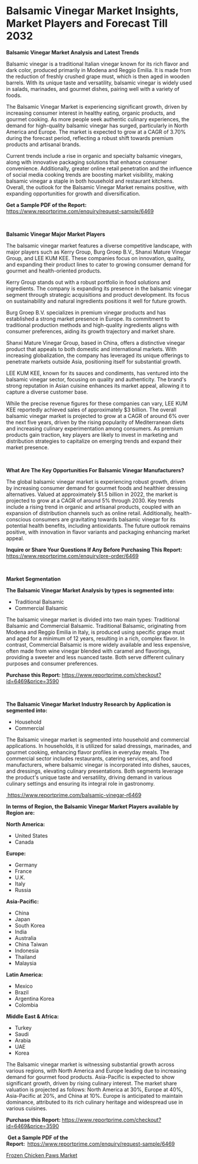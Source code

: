<p><h1>Balsamic Vinegar Market Insights, Market Players and Forecast Till 2032</h1></p><p><strong>Balsamic Vinegar Market Analysis and Latest Trends</strong></p>
<p><p>Balsamic vinegar is a traditional Italian vinegar known for its rich flavor and dark color, produced primarily in Modena and Reggio Emilia. It is made from the reduction of freshly crushed grape must, which is then aged in wooden barrels. With its unique taste and versatility, balsamic vinegar is widely used in salads, marinades, and gourmet dishes, pairing well with a variety of foods.</p><p>The Balsamic Vinegar Market is experiencing significant growth, driven by increasing consumer interest in healthy eating, organic products, and gourmet cooking. As more people seek authentic culinary experiences, the demand for high-quality balsamic vinegar has surged, particularly in North America and Europe. The market is expected to grow at a CAGR of 3.70% during the forecast period, reflecting a robust shift towards premium products and artisanal brands.</p><p>Current trends include a rise in organic and specialty balsamic vinegars, along with innovative packaging solutions that enhance consumer convenience. Additionally, greater online retail penetration and the influence of social media cooking trends are boosting market visibility, making balsamic vinegar a staple in both household and restaurant kitchens. Overall, the outlook for the Balsamic Vinegar Market remains positive, with expanding opportunities for growth and diversification.</p></p>
<p><strong>Get a Sample PDF of the Report:&nbsp;</strong> <a href="https://www.reportprime.com/enquiry/request-sample/6469?utm_campaign=2193&utm_medium=2&utm_source=Github&utm_content=ia&utm_term=19032025&utm_id=balsamic-vinegar">https://www.reportprime.com/enquiry/request-sample/6469</a></p>
<p>&nbsp;</p>
<p><strong>Balsamic Vinegar Major Market Players</strong></p>
<p><p>The balsamic vinegar market features a diverse competitive landscape, with major players such as Kerry Group, Burg Groep B.V., Shanxi Mature Vinegar Group, and LEE KUM KEE. These companies focus on innovation, quality, and expanding their product lines to cater to growing consumer demand for gourmet and health-oriented products.</p><p>Kerry Group stands out with a robust portfolio in food solutions and ingredients. The company is expanding its presence in the balsamic vinegar segment through strategic acquisitions and product development. Its focus on sustainability and natural ingredients positions it well for future growth.</p><p>Burg Groep B.V. specializes in premium vinegar products and has established a strong market presence in Europe. Its commitment to traditional production methods and high-quality ingredients aligns with consumer preferences, aiding its growth trajectory and market share.</p><p>Shanxi Mature Vinegar Group, based in China, offers a distinctive vinegar product that appeals to both domestic and international markets. With increasing globalization, the company has leveraged its unique offerings to penetrate markets outside Asia, positioning itself for substantial growth.</p><p>LEE KUM KEE, known for its sauces and condiments, has ventured into the balsamic vinegar sector, focusing on quality and authenticity. The brand's strong reputation in Asian cuisine enhances its market appeal, allowing it to capture a diverse customer base.</p><p>While the precise revenue figures for these companies can vary, LEE KUM KEE reportedly achieved sales of approximately $3 billion. The overall balsamic vinegar market is projected to grow at a CAGR of around 6% over the next five years, driven by the rising popularity of Mediterranean diets and increasing culinary experimentation among consumers. As premium products gain traction, key players are likely to invest in marketing and distribution strategies to capitalize on emerging trends and expand their market presence.</p></p>
<p>&nbsp;</p>
<p><strong>What Are The Key Opportunities For Balsamic Vinegar Manufacturers?</strong></p>
<p><p>The global balsamic vinegar market is experiencing robust growth, driven by increasing consumer demand for gourmet foods and healthier dressing alternatives. Valued at approximately $1.5 billion in 2022, the market is projected to grow at a CAGR of around 5% through 2030. Key trends include a rising trend in organic and artisanal products, coupled with an expansion of distribution channels such as online retail. Additionally, health-conscious consumers are gravitating towards balsamic vinegar for its potential health benefits, including antioxidants. The future outlook remains positive, with innovation in flavor variants and packaging enhancing market appeal.</p></p>
<p><strong>Inquire or Share Your Questions If Any Before Purchasing This Report:</strong> <a href="https://www.reportprime.com/enquiry/pre-order/6469?utm_campaign=2193&utm_medium=2&utm_source=Github&utm_content=ia&utm_term=19032025&utm_id=balsamic-vinegar">https://www.reportprime.com/enquiry/pre-order/6469</a></p>
<p>&nbsp;</p>
<p><strong>Market Segmentation</strong></p>
<p><strong>The Balsamic Vinegar Market Analysis by types is segmented into:</strong></p>
<p><ul><li>Traditional Balsamic</li><li>Commercial Balsamic</li></ul></p>
<p><p>The balsamic vinegar market is divided into two main types: Traditional Balsamic and Commercial Balsamic. Traditional Balsamic, originating from Modena and Reggio Emilia in Italy, is produced using specific grape must and aged for a minimum of 12 years, resulting in a rich, complex flavor. In contrast, Commercial Balsamic is more widely available and less expensive, often made from wine vinegar blended with caramel and flavorings, providing a sweeter and less nuanced taste. Both serve different culinary purposes and consumer preferences.</p></p>
<p><strong>Purchase this Report:&nbsp;</strong><a href="https://www.reportprime.com/checkout?id=6469&price=3590&utm_campaign=2193&utm_medium=2&utm_source=Github&utm_content=ia&utm_term=19032025&utm_id=balsamic-vinegar">https://www.reportprime.com/checkout?id=6469&price=3590</a></p>
<p>&nbsp;</p>
<p><strong>The Balsamic Vinegar Market Industry Research by Application is segmented into:</strong></p>
<p><ul><li>Household</li><li>Commercial</li></ul></p>
<p><p>The Balsamic vinegar market is segmented into household and commercial applications. In households, it is utilized for salad dressings, marinades, and gourmet cooking, enhancing flavor profiles in everyday meals. The commercial sector includes restaurants, catering services, and food manufacturers, where balsamic vinegar is incorporated into dishes, sauces, and dressings, elevating culinary presentations. Both segments leverage the product's unique taste and versatility, driving demand in various culinary settings and ensuring its integral role in gastronomy.</p></p>
<p><a href="https://www.reportprime.com/balsamic-vinegar-r6469?utm_campaign=2193&utm_medium=2&utm_source=Github&utm_content=ia&utm_term=19032025&utm_id=balsamic-vinegar">&nbsp;https://www.reportprime.com/balsamic-vinegar-r6469</a></p>
<p><strong>In terms of Region, the Balsamic Vinegar Market Players available by Region are:</strong></p>
<p>
    <p> <strong> North America: </strong>
        <ul>
            <li>United States</li>
            <li>Canada</li>
        </ul>
        </p> 
    <p> <strong> Europe: </strong>
        <ul>
            <li>Germany</li>
            <li>France</li>
            <li>U.K.</li>
            <li>Italy</li>
            <li>Russia</li>
        </ul>
        </p> 
    <p> <strong> Asia-Pacific: </strong>
        <ul>
            <li>China</li>
            <li>Japan</li>
            <li>South Korea</li>
            <li>India</li>
            <li>Australia</li>
            <li>China Taiwan</li>
            <li>Indonesia</li>
            <li>Thailand</li>
            <li>Malaysia</li>
        </ul>
        </p> 
    <p> <strong> Latin America: </strong>
        <ul>
            <li>Mexico</li>
            <li>Brazil</li>
            <li>Argentina Korea</li>
            <li>Colombia</li>
        </ul>
        </p> 
    <p> <strong> Middle East & Africa: </strong>
        <ul>
            <li>Turkey</li>
            <li>Saudi</li>
            <li>Arabia</li>
            <li>UAE</li>
            <li>Korea</li>
        </ul>
    </p>
    </p>
<p><p>The Balsamic vinegar market is witnessing substantial growth across various regions, with North America and Europe leading due to increasing demand for gourmet food products. Asia-Pacific is expected to show significant growth, driven by rising culinary interest. The market share valuation is projected as follows: North America at 30%, Europe at 40%, Asia-Pacific at 20%, and China at 10%. Europe is anticipated to maintain dominance, attributed to its rich culinary heritage and widespread use in various cuisines.</p></p>
<p><strong>Purchase this Report: </strong><a href="https://www.reportprime.com/checkout?id=6469&price=3590&utm_campaign=2193&utm_medium=2&utm_source=Github&utm_content=ia&utm_term=19032025&utm_id=balsamic-vinegar">https://www.reportprime.com/checkout?id=6469&price=3590</a></p>
<p>&nbsp;<strong>Get a Sample PDF of the Report:&nbsp;&nbsp;</strong><a href="https://www.reportprime.com/enquiry/request-sample/6469?utm_campaign=2193&utm_medium=2&utm_source=Github&utm_content=ia&utm_term=19032025&utm_id=balsamic-vinegar">https://www.reportprime.com/enquiry/request-sample/6469</a></p>
<p><strong></strong></p>
<p><p><a href="https://github.com/borsiflorsfa/Market-Research-Report-List-1/blob/main/frozen-chicken-paws-market.md?utm_campaign=2193&utm_medium=2&utm_source=Github&utm_content=ia&utm_term=19032025&utm_id=balsamic-vinegar">Frozen Chicken Paws Market</a></p></p>